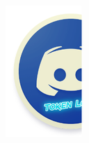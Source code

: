 <pre>                                       <img src="https://raw.githubusercontent.com/CoSeR-Source/DC-Token-Login/master/Resources/DC%20Token%20Login.png" height="300" alt="Logo"><pre>
